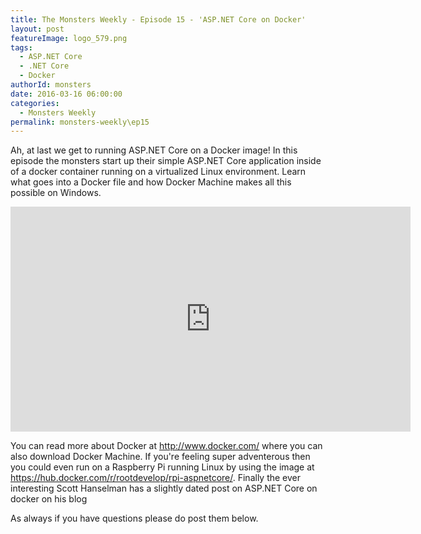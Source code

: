 ```yaml
---
title: The Monsters Weekly - Episode 15 - 'ASP.NET Core on Docker'
layout: post
featureImage: logo_579.png
tags: 
  - ASP.NET Core
  - .NET Core
  - Docker
authorId: monsters
date: 2016-03-16 06:00:00
categories:
  - Monsters Weekly
permalink: monsters-weekly\ep15
---
```


Ah, at last we get to running ASP.NET Core on a Docker image! In this episode the monsters start up their simple ASP.NET Core application inside of a docker container running on a virtualized Linux environment. Learn what goes into a Docker file and how Docker Machine makes all this possible on Windows. 

<!--more-->
<iframe src="https://channel9.msdn.com/Series/aspnetmonsters/Episode-15-ASPNET-Core-on-Docker/player" width="640" height="360" allowFullScreen frameBorder="0"></iframe>


You can read more about Docker at http://www.docker.com/  where you can also download Docker Machine. If you're feeling super adventerous then you could even run on a Raspberry Pi running Linux by using the image at https://hub.docker.com/r/rootdevelop/rpi-aspnetcore/. Finally the ever interesting Scott Hanselman has a slightly dated post on ASP.NET Core on docker on his blog

 As always if you have questions please do post them below. 